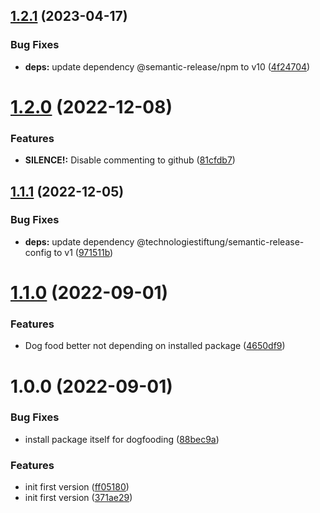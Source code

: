 ## [1.2.1](https://github.com/technologiestiftung/semantic-release-config/compare/v1.2.0...v1.2.1) (2023-04-17)


### Bug Fixes

* **deps:** update dependency @semantic-release/npm to v10 ([4f24704](https://github.com/technologiestiftung/semantic-release-config/commit/4f24704c1bea813ca0926c769be74892ece8d9d5))

# [1.2.0](https://github.com/technologiestiftung/semantic-release-config/compare/v1.1.1...v1.2.0) (2022-12-08)


### Features

* **SILENCE!:** Disable commenting to github ([81cfdb7](https://github.com/technologiestiftung/semantic-release-config/commit/81cfdb7282de6e01af3fde220176e75302074a4c))

## [1.1.1](https://github.com/technologiestiftung/semantic-release-config/compare/v1.1.0...v1.1.1) (2022-12-05)


### Bug Fixes

* **deps:** update dependency @technologiestiftung/semantic-release-config to v1 ([971511b](https://github.com/technologiestiftung/semantic-release-config/commit/971511b165f6c080611a2be10291c20b33360268))

# [1.1.0](https://github.com/technologiestiftung/semantic-release-config/compare/v1.0.0...v1.1.0) (2022-09-01)


### Features

* Dog food better not depending on installed package ([4650df9](https://github.com/technologiestiftung/semantic-release-config/commit/4650df9b1874d080724ccb7c069135759dfe48c1))

# 1.0.0 (2022-09-01)


### Bug Fixes

* install package itself for dogfooding ([88bec9a](https://github.com/technologiestiftung/semantic-release-config/commit/88bec9a509cbe6e6b73bc4dae1d165c7477c1e9b))


### Features

* init first version ([ff05180](https://github.com/technologiestiftung/semantic-release-config/commit/ff05180d2da21f1e837d4b51fd11b0ec7826cfc7))
* init first version ([371ae29](https://github.com/technologiestiftung/semantic-release-config/commit/371ae2982634508392dacd30a49f6abde13922df))
